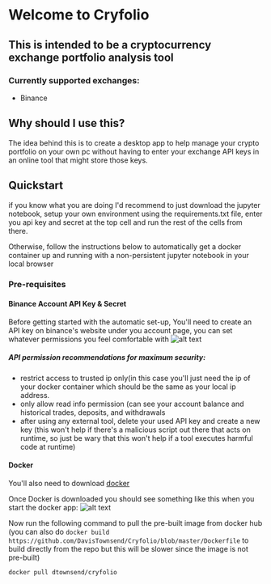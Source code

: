 # Welcome to Cryfolio

## This is intended to be a cryptocurrency exchange portfolio analysis tool
### Currently supported exchanges:
* Binance
## Why should I use this?
The idea behind this is to create a desktop app to help manage your crypto portfolio on your own pc without having to enter your exchange API keys in an online tool that might store those keys.

## Quickstart
if you know what you are doing I'd recommend to just download the jupyter notebook, setup your own environment using the requirements.txt file, enter you api key and secret at the top cell and run the rest of the cells from there.

Otherwise, follow the instructions below to automatically get a docker container up and running with a non-persistent jupyter notebook in your local browser

### Pre-requisites

#### Binance Account API Key & Secret
Before getting started with the automatic set-up, You'll need to create an API key on binance's website under you account page, you can set whatever permissions you feel comfortable with
![alt text](https://s3.amazonaws.com/cdn.freshdesk.com/data/helpdesk/attachments/production/1058347065/original/KrqQo363K-EdEyRDUhtxllwFalvPSAgANg.png?1508949029)
##### API permission recommendations for maximum security:
* restrict access to trusted ip only(in this case you'll just need the ip of your docker container which should be the same as your local ip address.
* only allow read info permission (can see your account balance and historical trades, deposits, and withdrawals
* after using any external tool, delete your used API key and create a new key (this won't help if there's a malicious script out there that acts on runtime, so just be wary that this won't help if a tool executes harmful code at runtime)

#### Docker
You'll also need to download [docker](https://docs.docker.com/engine/installation/)

Once Docker is downloaded you should see something like this when you start the docker app:
![alt text](http://www.phpbuilder.com/imagesvr_ce/9501/DPfig6.png)

Now run the following command to pull the pre-built image from docker hub (you can also do `docker build https://github.com/DavisTownsend/Cryfolio/blob/master/Dockerfile` to build directly from the repo but this will be slower since the image is not pre-built)

`docker pull dtownsend/cryfolio`





